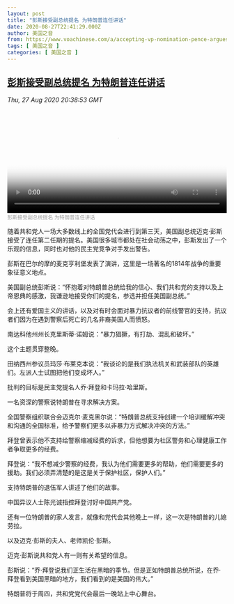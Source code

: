 ```yaml
---
layout: post
title: "彭斯接受副总统提名 为特朗普连任讲话"
date: 2020-08-27T22:41:29.000Z
author: 美国之音
from: https://www.voachinese.com/a/accepting-vp-nomination-pence-argues-for-trump-2nd-term-20200827/5560744.html
tags: [ 美国之音 ]
categories: [ 美国之音 ]
---
```

<!--1598568089000-->
[彭斯接受副总统提名 为特朗普连任讲话](https://www.voachinese.com/a/accepting-vp-nomination-pence-argues-for-trump-2nd-term-20200827/5560744.html)
------

<div>
<div><i>Thu, 27 Aug 2020 20:38:53 GMT</i></div><video poster="https://images.weserv.nl?url=gdb.voanews.com/178af6ba-cf2c-4c77-8143-ddb582bf3657_tv_r1_s_w900.jpg" src="https://av.voanews.com/Videoroot/Pangeavideo/2020/08/1/17/178af6ba-cf2c-4c77-8143-ddb582bf3657_240p.mp4" style="width:100%" controls></video><div><small style="color: #999;">彭斯接受副总统提名   为特朗普连任讲话</small></div><p>随着共和党人一场大多数线上的全国党代会进行到第三天，美国副总统迈克·彭斯接受了连任第二任期的提名。美国很多城市都处在社会动荡之中，彭斯发出了一个乐观的信息，同时也对他的民主党竞争对手发出警告。</p><p>彭斯在巴尔的摩的麦克亨利堡发表了演讲，这里是一场著名的1814年战争的重要象征意义地点。</p><p>美国副总统彭斯说：“怀抱着对特朗普总统给我的信心、我们共和党的支持以及上帝恩典的感激，我谦逊地接受你们的提名，参选并担任美国副总统。”</p><p>会上还有爱国主义的讲话，以及对有时会面对暴力抗议者的前线警官的支持，抗议者们因为在遇到警察后死亡的几名非裔美国人而愤怒。</p><p>南达科他州州长克里斯蒂·诺姆说：“暴力猖獗，有打劫、混乱和破坏。”</p><p>这个主题贯穿整晚。</p><p>田纳西州参议员玛莎·布莱克本说：“我谈论的是我们执法机关和武装部队的英雄们。左派人士试图把他们变成坏人。”</p><p>批判的目标是民主党提名人乔·拜登和卡玛拉·哈里斯。</p><p>一名资深的警察说特朗普在寻求解决方案。</p><p>全国警察组织联合会迈克尔·麦克黑尔说：“特朗普总统支持创建一个培训缓解冲突和沟通的全国标准，给予警察们更多以非暴力方式解决冲突的方法。”</p><p>拜登曾表示他不支持给警察缩减经费的诉求，但他想要为社区警务和心理健康工作者争取更多的经费。</p><p>拜登说：“我不想减少警察的经费，我认为他们需要更多的帮助，他们需要更多的援助。我们必须弄清楚的是这是关于保护社区，保护人们。”</p><p>支持特朗普的退伍军人讲述了他们的故事。</p><p>中国异议人士陈光诚指控拜登讨好中国共产党。</p><a href="/a/5559848.html"></a><p>还有一位特朗普的家人发言，就像和党代会其他晚上一样，这一次是特朗普的儿媳劳拉。</p><p>以及迈克·彭斯的夫人、老师凯伦·彭斯。</p><p>迈克·彭斯说共和党人有一则有关希望的信息。</p><p>彭斯说：“乔·拜登说我们正生活在黑暗的季节。但是正如特朗普总统所说，在乔·拜登看到美国黑暗的地方，我们看到的是美国的伟大。”</p><p>特朗普将于周四，共和党党代会最后一晚站上中心舞台。</p>
</div>
